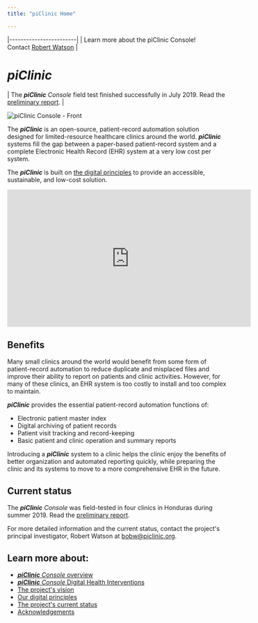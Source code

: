 ```yaml
---
title: "piClinic Home"

---
```


|------------------------|
| Learn more about the piClinic Console!<br>Contact [Robert Watson](mailto://bobw@piclinic.org) |

# _piClinic_

| The _**piClinic** Console_ field test finished successfully in July 2019. Read the [preliminary report]({{site.baseurl}}/images/PiClinicSigDoc2019.pdf). |

![piClinic Console - Front]({{site.baseurl}}/images/TermFront-piclinic_sm.jpg)

The _**piClinic**_ is an open-source, patient-record automation solution designed for limited-resource healthcare clinics around the world. _**piClinic**_ systems fill the gap between a paper-based patient-record system and a complete Electronic Health Record (EHR) system at a very low cost per system.

The _**piClinic**_  is built on [the digital principles]({{site.baseurl}}/principles/) to provide an accessible, sustainable, and low-cost solution.

<iframe width="560" height="315" src="https://www.youtube.com/embed/5fK48E44z5Q?rel=0" frameborder="0" allow="autoplay; encrypted-media" allowfullscreen></iframe>

## Benefits

Many small clinics around the world would benefit from some form of patient-record automation to reduce duplicate and misplaced files and improve their ability to report on patients and clinic activities. However, for many of these clinics, an EHR system is too costly to install and too complex to  maintain. 

_**piClinic**_ provides the essential patient-record automation functions of:

* Electronic patient master index
* Digital archiving of patient records
* Patient visit tracking and record-keeping
* Basic patient and clinic operation and summary reports

Introducing a _**piClinic**_ system to a clinic helps the clinic enjoy the benefits of better organization and automated reporting quickly, while preparing the clinic and its systems to move to a more comprehensive EHR in the future.

## Current status

The _**piClinic** Console_ was field-tested in four clinics in Honduras during summer 2019. Read the [preliminary report]({{site.baseurl}}/images/PiClinicSigDoc2019.pdf).

For more detailed information and the current status, contact the project's principal investigator, Robert Watson at [bobw@piclinic.org](mailto://bobw@piclinic.org).

## Learn more about:

* [_**piClinic** Console_ overview]({{site.baseurl}}/cts/)
* [_**piClinic** Console_ Digital Health Interventions]({{site.baseurl}}/piclinic-dhi/)
* [The project's vision]({{site.baseurl}}/vision/)
* [Our digital principles]({{site.baseurl}}/principles/)
* [The project's current status]({{site.baseurl}}/cts/#milestones)
* [Acknowledgements]({{site.baseurl}}/thanks)
